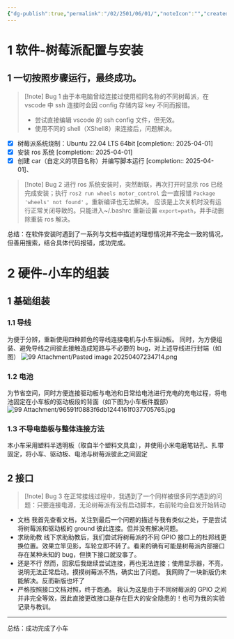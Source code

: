 ```yaml
---
{"dg-publish":true,"permalink":"/02/2501/06/01/","noteIcon":"","created":"2025-04-01T15:48","updated":"2025-07-01T13:38"}
---
```


# 1 软件-树莓派配置与安装
## 1 一切按照步骤运行，最终成功。
> [!note] Bug 1
> 由于本电脑曾经连接过使用相同名称的不同树莓派，在 vscode 中 ssh 连接时会因 config 存储内容 key 不同而报错。
> - 尝试直接编辑 vscode 的 ssh config 文件，但无效。
> - 使用不同的 shell（XShell8）来连接后，问题解决。
- [x] 树莓派系统烧制：Ubuntu 22.04 LTS 64bit  [completion:: 2025-04-01]
- [x] 安装 ros 系统  [completion:: 2025-04-01]
- [x] 创建 car（自定义的项目名称）并编写脚本运行  [completion:: 2025-04-01]、
> [!note] Bug 2
> 进行 ros 系统安装时，突然断联，再次打开时显示 ros 已经完成安装；执行 `ros2 run wheels motor_control` 会一直报错 `Package 'wheels' not found'` 。重新编译也无法解决。
> 应该是上次关机时没有运行正常关闭导致的。只能进入~/.bashrc 重新设置 `export=path`，并手动删除重装 ros 解决。

总结：在软件安装时遇到了一系列与文档中描述的理想情况并不完全一致的情况，但善用搜索，结合具体代码报错，成功完成。
# 2 硬件-小车的组装

## 1 基础组装
### 1.1 导线
为便于分辨，重新使用四种颜色的导线连接电机与小车驱动板。
同时，为方便组装、避免导线之间彼此接触造成短路与不必要的 bug，对上述导线进行封端（如图）
![99 Attachment/Pasted image 20250407234714.png](/img/user/99%20Attachment/Pasted%20image%2020250407234714.png)
### 1.2 电池
为节省空间，同时方便连接驱动板与电池和日常给电池进行充电的充电过程，将电池固定在小车板的驱动板段的背面（如下图为小车板件腹部）
![99 Attachment/96591f0883f6db1244161f037705765.jpg](/img/user/99%20Attachment/96591f0883f6db1244161f037705765.jpg)
### 1.3 不导电垫板与整体连接方法
本小车采用塑料半透明板（取自半个塑料文具盒），并使用小米电磨笔钻孔、扎带固定，将小车、驱动板、电池与树莓派彼此之间固定
## 2 接口
> [!note] Bug 3
> 在正常接线过程中，我遇到了一个同样被很多同学遇到的问题：只要连接电源，无论树莓派有没有启动脚本，右前轮均会自发开始转动
- 文档
我首先查看文档，关注到最后一个问题的描述与我有类似之处，于是尝试将树莓派和驱动板的 ground 彼此连接。但并没有解决问题。
- 求助助教
线下求助助教后，我们尝试将树莓派的不同 GPIO 接口上的杜邦线更换位置。效果立竿见影，车轮立即不转了。看来的确有可能是树莓派内部接口存在某种未知的 bug，但换下接口就没事了。
- 还是不行
然而，回家后我继续尝试连接，再也无法连接；使用显示器，不亮，说明无法正常启动。摸摸树莓派不热，确实出了问题。
我网购了一块新版仍未能解决。反而新版也坏了
- 严格按照接口文档对照，终于跑通。
我认为这是由于不同树莓派的 GPIO 之间并非完全等效，因此直接更改接口是存在巨大的安全隐患的！也可为我的实验记录与教训。
********
总结：成功完成了小车
